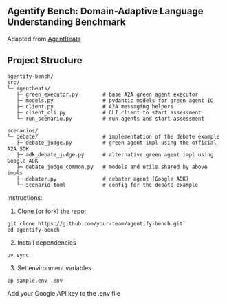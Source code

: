 ## Agentify Bench: Domain-Adaptive Language Understanding Benchmark

Adapted from [AgentBeats](https://github.com/agentbeats/agentbeats)


## Project Structure
```
agentify-bench/
src/
└─ agentbeats/
   ├─ green_executor.py        # base A2A green agent executor
   ├─ models.py                # pydantic models for green agent IO
   ├─ client.py                # A2A messaging helpers
   ├─ client_cli.py            # CLI client to start assessment
   └─ run_scenario.py          # run agents and start assessment

scenarios/
└─ debate/                     # implementation of the debate example
   ├─ debate_judge.py          # green agent impl using the official A2A SDK
   ├─ adk_debate_judge.py      # alternative green agent impl using Google ADK
   ├─ debate_judge_common.py   # models and utils shared by above impls
   ├─ debater.py               # debater agent (Google ADK)
   └─ scenario.toml            # config for the debate example
```

Instructions:
1. Clone (or fork) the repo:
```
git clone https://github.com/your-team/agentify-bench.git`
cd agentify-bench
```
2. Install dependencies
```
uv sync
```
3. Set environment variables
```
cp sample.env .env
```
Add your Google API key to the .env file

